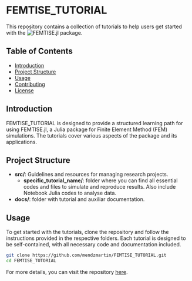 # FEMTISE_TUTORIAL

This repository contains a collection of tutorials to help users get started with the ![FEMTISE.jl](https://github.com/mendzmartin/FEMTISE.jl) package. 

## Table of Contents

- [Introduction](#introduction)
- [Project Structure](#project-structure)
- [Usage](#usage)
- [Contributing](#contributing)
- [License](#license)

## Introduction

FEMTISE_TUTORIAL is designed to provide a structured learning path for using FEMTISE.jl, a Julia package for Finite Element Method (FEM) simulations. The tutorials cover various aspects of the package and its applications.

## Project Structure

- **src/**: Guidelines and resources for managing research projects.
  - **specific_tutorial_name/**: folder where you can find all essential codes and files to simulate and reproduce results. Also include Notebook Julia codes to analyse data.
- **docs/**: folder with tutorial and auxiliar documentation.

## Usage

To get started with the tutorials, clone the repository and follow the instructions provided in the respective folders. Each tutorial is designed to be self-contained, with all necessary code and documentation included.

```bash
git clone https://github.com/mendzmartin/FEMTISE_TUTORIAL.git
cd FEMTISE_TUTORIAL
```

For more details, you can visit the repository [here](https://github.com/mendzmartin/FEMTISE_TUTORIAL).
